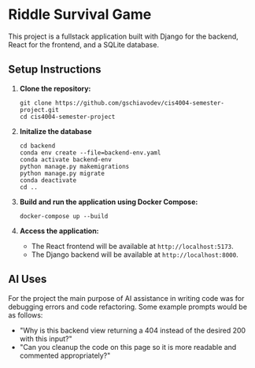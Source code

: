 # Riddle Survival Game

This project is a fullstack application built with Django for the backend, React for the frontend, and a SQLite database.

## Setup Instructions

1. **Clone the repository:**
   ```
   git clone https://github.com/gschiavodev/cis4004-semester-project.git
   cd cis4004-semester-project
   ```

2. **Initalize the database**
   ```
   cd backend
   conda env create --file=backend-env.yaml
   conda activate backend-env
   python manage.py makemigrations
   python manage.py migrate
   conda deactivate
   cd ..
   ```

3. **Build and run the application using Docker Compose:**
   ```
   docker-compose up --build
   ```

4. **Access the application:**
   - The React frontend will be available at `http://localhost:5173`.
   - The Django backend will be available at `http://localhost:8000`.

## AI Uses
   
   For the project the main purpose of AI assistance in writing code was for debugging errors and code refactoring. Some example prompts would be as follows:
   - "Why is this backend view returning a 404 instead of the desired 200 with this input?"
   - "Can you cleanup the code on this page so it is more readable and commented appropriately?"
